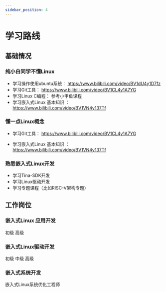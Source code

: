 ```yaml
---
sidebar_position: 4
---
```


# 学习路线

## 基础情况

### 纯小白同学不懂Linux
* 学习操作使用ubuntu系统： https://www.bilibili.com/video/BV1dU4y1D7fz
* 学习Git工具： https://www.bilibili.com/video/BV1CL4y1A7YG
* 学习Linux C编程： 参考小甲鱼课程
* 学习嵌入式Linux 基本知识 ： https://www.bilibili.com/video/BV1VN4y137Tf



### 懂一点Linux概念

* 学习Git工具： https://www.bilibili.com/video/BV1CL4y1A7YG

* 学习嵌入式Linux 基本知识 ： https://www.bilibili.com/video/BV1VN4y137Tf




### 熟悉嵌入式Linux开发

* 学习Tina-SDK开发
* 学习Linux驱动开发
* 学习专题课程（比如RISC-V架构专题）



## 工作岗位

### 嵌入式Linux 应用开发 

初级 高级

### 嵌入式Linux驱动开发 

初级 中级 高级



### 嵌入式系统开发

嵌入式Linux系统优化工程师